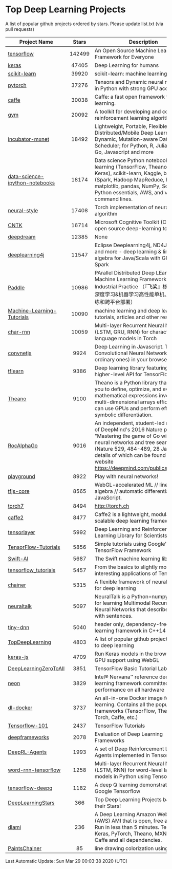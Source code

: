 # Top Deep Learning Projects
A list of popular github projects ordered by stars.
Please update list.txt (via pull requests)

|Project Name| Stars | Description |
| ---------- |:-----:| ----------- |
| [tensorflow](https://github.com/tensorflow/tensorflow) | 142499 | An Open Source Machine Learning Framework for Everyone |
| [keras](https://github.com/keras-team/keras) | 47405 | Deep Learning for humans |
| [scikit-learn](https://github.com/scikit-learn/scikit-learn) | 39920 | scikit-learn: machine learning in Python |
| [pytorch](https://github.com/pytorch/pytorch) | 37276 | Tensors and Dynamic neural networks in Python with strong GPU acceleration |
| [caffe](https://github.com/BVLC/caffe) | 30038 | Caffe: a fast open framework for deep learning. |
| [gym](https://github.com/openai/gym) | 20092 | A toolkit for developing and comparing reinforcement learning algorithms. |
| [incubator-mxnet](https://github.com/apache/incubator-mxnet) | 18492 | Lightweight, Portable, Flexible Distributed/Mobile Deep Learning with Dynamic, Mutation-aware Dataflow Dep Scheduler; for Python, R, Julia, Scala, Go, Javascript and more |
| [data-science-ipython-notebooks](https://github.com/donnemartin/data-science-ipython-notebooks) | 18174 | Data science Python notebooks: Deep learning (TensorFlow, Theano, Caffe, Keras), scikit-learn, Kaggle, big data (Spark, Hadoop MapReduce, HDFS), matplotlib, pandas, NumPy, SciPy, Python essentials, AWS, and various command lines. |
| [neural-style](https://github.com/jcjohnson/neural-style) | 17408 | Torch implementation of neural style algorithm |
| [CNTK](https://github.com/microsoft/CNTK) | 16714 | Microsoft Cognitive Toolkit (CNTK), an open source deep-learning toolkit |
| [deepdream](https://github.com/google/deepdream) | 12385 | None |
| [deeplearning4j](https://github.com/eclipse/deeplearning4j) | 11547 | Eclipse Deeplearning4j, ND4J, DataVec and more - deep learning & linear algebra for Java/Scala with GPUs + Spark |
| [Paddle](https://github.com/PaddlePaddle/Paddle) | 10986 | PArallel Distributed Deep LEarning: Machine Learning Framework from Industrial Practice （『飞桨』核心框架，深度学习&机器学习高性能单机、分布式训练和跨平台部署） |
| [Machine-Learning-Tutorials](https://github.com/ujjwalkarn/Machine-Learning-Tutorials) | 10090 | machine learning and deep learning tutorials, articles and other resources  |
| [char-rnn](https://github.com/karpathy/char-rnn) | 10059 | Multi-layer Recurrent Neural Networks (LSTM, GRU, RNN) for character-level language models in Torch |
| [convnetjs](https://github.com/karpathy/convnetjs) | 9924 | Deep Learning in Javascript. Train Convolutional Neural Networks (or ordinary ones) in your browser. |
| [tflearn](https://github.com/tflearn/tflearn) | 9386 | Deep learning library featuring a higher-level API for TensorFlow. |
| [Theano](https://github.com/Theano/Theano) | 9100 | Theano is a Python library that allows you to define, optimize, and evaluate mathematical expressions involving multi-dimensional arrays efficiently. It can use GPUs and perform efficient symbolic differentiation. |
| [RocAlphaGo](https://github.com/Rochester-NRT/RocAlphaGo) | 9016 | An independent, student-led replication of DeepMind's 2016 Nature publication, "Mastering the game of Go with deep neural networks and tree search" (Nature 529, 484-489, 28 Jan 2016), details of which can be found on their website https://deepmind.com/publications.html. |
| [playground](https://github.com/tensorflow/playground) | 8922 | Play with neural networks! |
| [tfjs-core](https://github.com/tensorflow/tfjs-core) | 8565 | WebGL-accelerated ML // linear algebra // automatic differentiation for JavaScript. |
| [torch7](https://github.com/torch/torch7) | 8494 | http://torch.ch |
| [caffe2](https://github.com/facebookarchive/caffe2) | 8477 | Caffe2 is a lightweight, modular, and scalable deep learning framework. |
| [tensorlayer](https://github.com/tensorlayer/tensorlayer) | 5992 | Deep Learning and Reinforcement Learning Library for Scientists 🔥 |
| [TensorFlow-Tutorials](https://github.com/nlintz/TensorFlow-Tutorials) | 5856 | Simple tutorials using Google's TensorFlow Framework |
| [Swift-AI](https://github.com/Swift-AI/Swift-AI) | 5687 | The Swift machine learning library. |
| [tensorflow_tutorials](https://github.com/pkmital/tensorflow_tutorials) | 5457 | From the basics to slightly more interesting applications of Tensorflow |
| [chainer](https://github.com/chainer/chainer) | 5315 | A flexible framework of neural networks for deep learning |
| [neuraltalk](https://github.com/karpathy/neuraltalk) | 5097 | NeuralTalk is a Python+numpy project for learning Multimodal Recurrent Neural Networks that describe images with sentences. |
| [tiny-dnn](https://github.com/tiny-dnn/tiny-dnn) | 5040 | header only, dependency-free deep learning framework in C++14 |
| [TopDeepLearning](https://github.com/aymericdamien/TopDeepLearning) | 4803 | A list of popular github projects related to deep learning |
| [keras-js](https://github.com/transcranial/keras-js) | 4709 | Run Keras models in the browser, with GPU support using WebGL |
| [DeepLearningZeroToAll](https://github.com/hunkim/DeepLearningZeroToAll) | 3851 | TensorFlow Basic Tutorial Labs |
| [neon](https://github.com/NervanaSystems/neon) | 3829 | Intel® Nervana™ reference deep learning framework committed to best performance on all hardware |
| [dl-docker](https://github.com/floydhub/dl-docker) | 3737 | An all-in-one Docker image for deep learning. Contains all the popular DL frameworks (TensorFlow, Theano, Torch, Caffe, etc.) |
| [Tensorflow-101](https://github.com/sjchoi86/Tensorflow-101) | 2437 | TensorFlow Tutorials |
| [deepframeworks](https://github.com/zer0n/deepframeworks) | 2078 | Evaluation of Deep Learning Frameworks |
| [DeepRL-Agents](https://github.com/awjuliani/DeepRL-Agents) | 1993 | A set of Deep Reinforcement Learning Agents implemented in Tensorflow. |
| [word-rnn-tensorflow](https://github.com/hunkim/word-rnn-tensorflow) | 1258 | Multi-layer Recurrent Neural Networks (LSTM, RNN) for word-level language models in Python using TensorFlow. |
| [tensorflow-deepq](https://github.com/siemanko/tensorflow-deepq) | 1182 | A deep Q learning demonstration using Google Tensorflow |
| [DeepLearningStars](https://github.com/hunkim/DeepLearningStars) | 366 | Top Deep Learning Projects based on their Stars! |
| [dlami](https://github.com/ritchieng/dlami) | 236 | A Deep Learning Amazon Web Service (AWS) AMI that is open, free and works. Run in less than 5 minutes. TensorFlow, Keras, PyTorch, Theano, MXNet, CNTK, Caffe and all dependencies. |
| [PaintsChainer](https://github.com/taizan/PaintsChainer) | 85 | line drawing colorization using chainer |

Last Automatic Update: Sun Mar 29 00:03:38 2020 (UTC)
